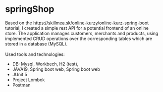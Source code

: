 # springShop
Based on the https://skillmea.sk/online-kurzy/online-kurz-spring-boot tutorial, I created a simple rest API for a potential frontend of an online store. The application manages customers, merchants and products, using implemented CRUD operations over the corresponding tables which are stored in a database (MySQL).<br><br>
Used tools and technologies:<br>

- DB: Mysql, Workbech, H2 (test),
- JAVA19, Spring boot web, Spring boot web
- JUnit 5
- Project Lombok
- Postman
